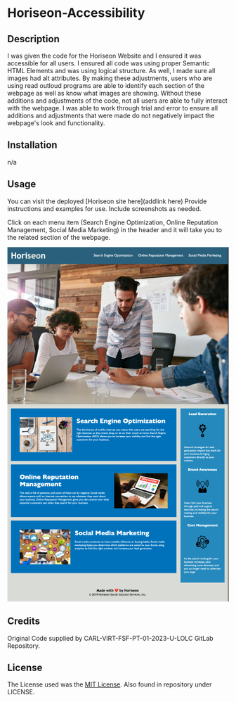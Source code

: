 # Horiseon-Accessibility

## Description

I was given the code for the Horiseon Website and I ensured it was accessible for all users. I ensured all code was using proper Semantic HTML Elements and was using logical structure. As well, I made sure all images had alt attributes. By making these adjustments, users who are using read outloud programs are able to identify each section of the webpage as well as know what images are showing. Without these additions and adjustments of the code, not all users are able to fully interact with the webpage. I was able to work through trial and error to ensure all additions and adjustments that were made do not negatively impact the webpage's look and functionality. 

## Installation

n/a

## Usage

You can visit the deployed [Horiseon site here](addlink here)
Provide instructions and examples for use. Include screenshots as needed.

Click on each menu item (Search Engine Optimization, Online Reputation Management, Social Media Marketing) in the header and it will take you to the related section of the webpage.

![Screenshot of Horiseon Webpage](/Develop/assets/images/screenshot.png)

## Credits

Original Code supplied by CARL-VIRT-FSF-PT-01-2023-U-LOLC GitLab Repository.

## License

The License used was the [MIT License](https://choosealicense.com/licenses/mit/). Also found in repository under LICENSE.

